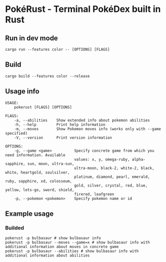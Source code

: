 # PokéRust - Terminal PokéDex built in Rust

## Run in dev mode
``cargo run --features color -- [OPTIONS] [FLAGS]``
## Build
``cargo build --features color --release``
## Usage info
```shell
USAGE:
    pokerust [FLAGS] [OPTIONS]

FLAGS:
    -a, --abilities    Show extended info about pokemon abilities
    -h, --help         Print help information
    -m, --moves        Show Pokemon moves info (works only with --game specified)
    -V, --version      Print version information

OPTIONS:
    -g, --game <game>          Specify concrete game from which you need information. Available
                               values: x, y, omega-ruby, alpha-sapphire, sun, moon, ultra-sun,
                               ultra-moon, black-2, white-2, black, white, heartgold, soulsilver,
                               platinum, diamond, pearl, emerald, ruby, sapphire, xd, colosseum,
                               gold, silver, crystal, red, blue, yellow, lets-go, sword, shield,
                               firered, leafgreen
    -p, --pokemon <pokemon>    Specify pokemon name or id
```
## Example usage
### Builded
```shell
pokerust -p bulbasaur # show bulbasaur info
pokerust -p bulbasaur --moves --game=x # show bulbasaur info with additional information about moves in concrete game
pokerust -p bulbasaur --abilities # show bulbasaur info with additional information about abilities
```